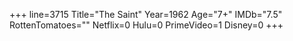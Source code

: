 +++
line=3715
Title="The Saint"
Year=1962
Age="7+"
IMDb="7.5"
RottenTomatoes=""
Netflix=0
Hulu=0
PrimeVideo=1
Disney=0
+++

